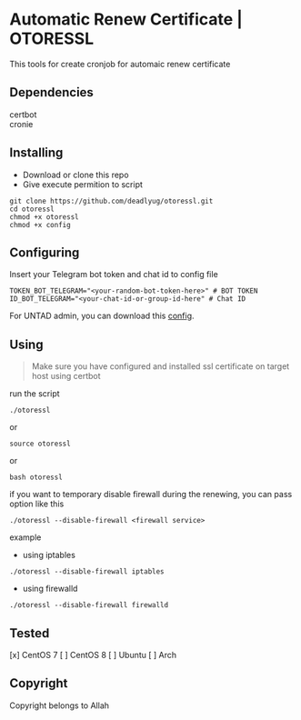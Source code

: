 # Automatic Renew Certificate | OTORESSL

This tools for create cronjob for automaic renew certificate

## Dependencies
certbot
<br>
cronie

## Installing
- Download or clone this repo
- Give execute permition to script

```
git clone https://github.com/deadlyug/otoressl.git
cd otoressl
chmod +x otoressl
chmod +x config
```

## Configuring
Insert your Telegram bot token and chat id to config file
```
TOKEN_BOT_TELEGRAM="<your-random-bot-token-here>" # BOT TOKEN
ID_BOT_TELEGRAM="<your-chat-id-or-group-id-here" # Chat ID
```
For UNTAD admin, you can download this [config](https://nextcloud.cloud.untad.ac.id/s/fjkwPifkxSFmT3L). 

## Using
> Make sure you have configured and installed ssl certificate on target host using certbot

run the script

```
./otoressl
```

or

```
source otoressl
```

or

```
bash otoressl
```

if you want to temporary disable firewall during the renewing, you can pass option like this 

```
./otoressl --disable-firewall <firewall service>
```

example

- using iptables
```
./otoressl --disable-firewall iptables
```
- using firewalld 
```
./otoressl --disable-firewall firewalld
```

## Tested
[x] CentOS 7
[ ] CentOS 8
[ ] Ubuntu
[ ] Arch

## Copyright
Copyright belongs to Allah
